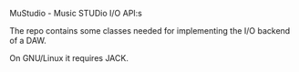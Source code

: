 MuStudio - Music STUDio I/O API:s

The repo contains some classes needed for implementing the I/O backend of a DAW.

On GNU/Linux it requires JACK.
